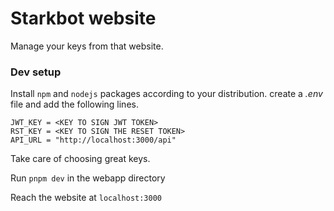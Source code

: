 # Starkbot website

Manage your keys from that website.

### Dev setup

Install `npm` and `nodejs` packages according to your distribution.
create a *.env* file and add the following lines.

```
JWT_KEY = <KEY TO SIGN JWT TOKEN>
RST_KEY = <KEY TO SIGN THE RESET TOKEN>
API_URL = "http://localhost:3000/api"
```

Take care of choosing great keys.

Run `pnpm dev` in the webapp directory

Reach the website at `localhost:3000`